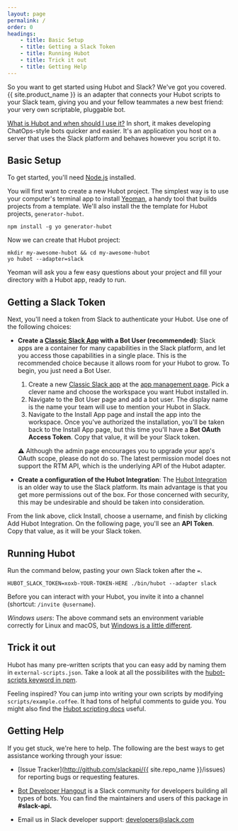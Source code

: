 ```yaml
---
layout: page
permalink: /
order: 0
headings:
    - title: Basic Setup
    - title: Getting a Slack Token
    - title: Running Hubot
    - title: Trick it out
    - title: Getting Help
---
```


So you want to get started using Hubot and Slack? We've got you covered. {{ site.product_name }} is an
adapter that connects your Hubot scripts to your Slack team, giving you and your fellow teammates a new best friend:
your very own scriptable, pluggable bot.

[What is Hubot and when should I use it?](https://hubot.github.com/) In short, it makes developing ChatOps-style bots
quicker and easier. It's an application you host on a server that uses the Slack platform and behaves however you
script it to.

## Basic Setup

To get started, you'll need [Node.js](https://nodejs.org/en/) installed.

You will first want to create a new Hubot project. The simplest way is to use your computer's terminal app to install
[Yeoman](http://yeoman.io), a handy tool that builds projects from a template. We'll also install the the template for
Hubot projects, `generator-hubot`.

```
npm install -g yo generator-hubot
```

Now we can create that Hubot project:

```
mkdir my-awesome-hubot && cd my-awesome-hubot
yo hubot --adapter=slack
```

Yeoman will ask you a few easy questions about your project and fill your directory with a Hubot app, ready to run.

## Getting a Slack Token

Next, you'll need a token from Slack to authenticate your Hubot. Use one of the following choices:

- **Create a [Classic Slack App]((https://api.slack.com/authentication/migration#classic)) with a Bot User (recommended)**: Slack apps are a container for many capabilities in the Slack platform, and let you access those capabilities in a single place. This is the recommended choice because it allows room for your Hubot to grow. To begin, you just need a Bot User.

    1. Create a new [Classic Slack app](https://api.slack.com/authentication/migration#classic) at the [app management page](https://api.slack.com/apps?new_classic_app=1). Pick a clever name and choose the workspace you want Hubot installed in.
    2. Navigate to the Bot User page and add a bot user. The display name is the name your team will use to mention your Hubot in Slack.
    3. Navigate to the Install App page and install the app into the workspace. Once you've authorized the installation, you'll be taken back to the Install App page, but this time you'll have a **Bot OAuth Access Token**. Copy that value, it will be your Slack token.

    **⚠️** Although the admin page encourages you to upgrade your app's OAuth scope, please do not do so. The latest permission model does not support the RTM API, which is the underlying API of the Hubot adapter.

- **Create a configuration of the Hubot Integration**: The [Hubot Integration](https://my.slack.com/apps/A0F7XDU93-hubot) is an older way to use the Slack platform. Its main advantage is that you get more permissions out of the box. For those concerned with security, this may be undesirable and should be taken into consideration. 

From the link above, click Install, choose a username, and finish by clicking Add Hubot Integration. On the following page, you'll see an **API Token**. Copy that value, as it will be your Slack token.

## Running Hubot

Run the command below, pasting your own Slack token after the `=`.

```
HUBOT_SLACK_TOKEN=xoxb-YOUR-TOKEN-HERE ./bin/hubot --adapter slack
```

Before you can interact with your Hubot, you invite it into a channel (shortcut: `/invite @username`).

_Windows users_: The above command sets an environment variable correctly for Linux and macOS, but
[Windows is a little different](https://hubot.github.com/docs/deploying/windows/).

## Trick it out

Hubot has many pre-written scripts that you can easy add by naming them in `external-scripts.json`. Take a look at all
the possibilites with the [hubot-scripts keyword in npm](https://www.npmjs.com/search?q=keywords:hubot-scripts).

Feeling inspired? You can jump into writing your own scripts by modifying `scripts/example.coffee`. It had tons of
helpful comments to guide you. You might also find the [Hubot scripting docs](https://hubot.github.com/docs/scripting/)
useful.

## Getting Help

If you get stuck, we're here to help. The following are the best ways to get assistance working through your issue:

  * [Issue Tracker](http://github.com/slackapi/{{ site.repo_name }}/issues) for reporting bugs or requesting features.

  * [Bot Developer Hangout](https://community.botkit.ai) is a Slack community for developers building all types of bots.
    You can find the maintainers and users of this package in **#slack-api.**

  * Email us in Slack developer support: [developers@slack.com](mailto://developers@slack.com)
